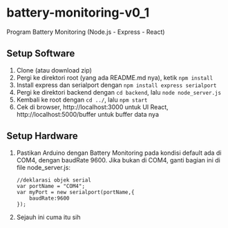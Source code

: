 # battery-monitoring-v0_1
Program Battery Monitoring (Node.js - Express - React)

## Setup Software
1. Clone (atau download zip)
2. Pergi ke direktori root (yang ada README.md nya), ketik ```npm install```
3. Install express dan serialport dengan ```npm install express serialport```
4. Pergi ke direktori backend dengan ```cd backend```, lalu ```node node_server.js```
5. Kembali ke root dengan ```cd ../```, lalu ```npm start```
6. Cek di browser, http://localhost:3000 untuk UI React, http://localhost:5000/buffer untuk buffer data nya

## Setup Hardware
1. Pastikan Arduino dengan Battery Monitoring pada kondisi default ada di COM4, dengan baudRate 9600. Jika bukan di COM4, ganti bagian ini di file node_server.js:
    ```
    //deklarasi objek serial
    var portName = "COM4";
    var myPort = new serialport(portName,{
        baudRate:9600
    });
    ```
2. Sejauh ini cuma itu sih
